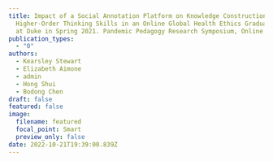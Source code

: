 ```yaml
---
title: Impact of a Social Annotation Platform on Knowledge Construction and
  Higher-Order Thinking Skills in an Online Global Health Ethics Graduate Course
  at Duke in Spring 2021. Pandemic Pedagogy Research Symposium, Online.
publication_types:
  - "0"
authors:
  - Kearsley Stewart
  - Elizabeth Aimone
  - admin
  - Hong Shui
  - Bodong Chen
draft: false
featured: false
image:
  filename: featured
  focal_point: Smart
  preview_only: false
date: 2022-10-21T19:39:00.839Z
---
```

